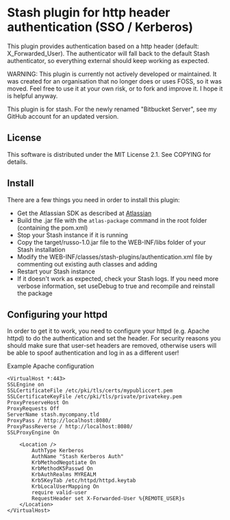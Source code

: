 # Stash plugin for http header authentication (SSO / Kerberos)

This plugin provides authentication based on a http header  (default: X_Forwarded_User). 
The authenticator will fall back to the default Stash authenticator, so everything external should keep working as expected. 

WARNING: This plugin is currently not actively developed or maintained. 
It was created for an organisation that no longer does or uses FOSS, so it was moved. 
Feel free to use it at your own risk, or to fork and improve it. 
I hope it is helpful anyway.

This plugin is for stash. For the newly renamed "Bitbucket Server", see my GitHub account for an updated version.

## License 

This software is distributed under the MIT License 2.1. See COPYING for details. 

## Install
There are a few things you need in order to install this plugin:

* Get the Atlassian SDK as described at [Atlassian](https://developer.atlassian.com/display/DOCS/Set+up+the+Atlassian+Plugin+SDK+and+Build+a+Project)
* Build the .jar file with the `atlas-package` command in the root folder (containing the pom.xml) 
* Stop your Stash instance if it is running
* Copy the target/russo-1.0.jar file to the WEB-INF/libs folder of your Stash installation
* Modify the WEB-INF/classes/stash-plugins/authentication.xml file by commenting out existing auth classes and adding <authenticator class="ch.fuchsnet.seraph.RussoAuthenticator"/>
* Restart your Stash instance
* If it doesn't work as expected, check your Stash logs. If you need more verbose information, set useDebug to true and recompile and reinstall the package

## Configuring your httpd

In order to get it to work, you need to configure your httpd (e.g. Apache httpd) to do the authentication and set the header. 
For security reasons you should make sure that user-set headers are removed, otherwise users will be able to spoof authentication
and log in as a different user! 

Example Apache configuration

```
<VirtualHost *:443>
SSLEngine on
SSLCertificateFile /etc/pki/tls/certs/mypubliccert.pem
SSLCertificateKeyFile /etc/pki/tls/private/privatekey.pem
ProxyPreserveHost On
ProxyRequests Off
ServerName stash.mycompany.tld
ProxyPass / http://localhost:8080/
ProxyPassReverse / http://localhost:8080/
SSLProxyEngine On

    <Location />
        AuthType Kerberos
        AuthName "Stash Kerberos Auth"
        KrbMethodNegotiate On
        KrbMethodK5Passwd On
        KrbAuthRealms MYREALM
        Krb5KeyTab /etc/httpd/httpd.keytab
        KrbLocalUserMapping On
        require valid-user
        RequestHeader set X-Forwarded-User %{REMOTE_USER}s
    </Location>
</VirtualHost>

```

